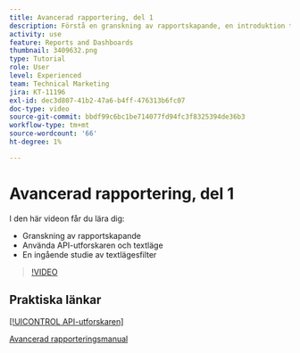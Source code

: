 ```yaml
---
title: Avancerad rapportering, del 1
description: Förstå en granskning av rapportskapande, en introduktion till [!UICONTROL API-utforskaren] och textläge samt en ingående studie av textlägesfilter.
activity: use
feature: Reports and Dashboards
thumbnail: 3409632.png
type: Tutorial
role: User
level: Experienced
team: Technical Marketing
jira: KT-11196
exl-id: dec3d807-41b2-47a6-b4ff-476313b6fc07
doc-type: video
source-git-commit: bbdf99c6bc1be714077fd94fc3f8325394de36b3
workflow-type: tm+mt
source-wordcount: '66'
ht-degree: 1%

---
```


# Avancerad rapportering, del 1

I den här videon får du lära dig:

* Granskning av rapportskapande
* Använda API-utforskaren och textläge
* En ingående studie av textlägesfilter

>[!VIDEO](https://video.tv.adobe.com/v/3409632/?quality=12&learn=on&enablevpops=1)

## Praktiska länkar

[[!UICONTROL API-utforskaren]](https://developer.adobe.com/workfront/api-explorer/)

[Avancerad rapporteringsmanual](/help/assets/advanced-reporting-manual.pdf)
